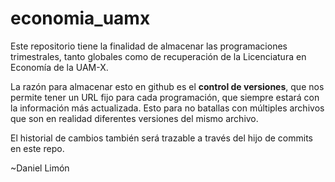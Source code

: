 # economia_uamx

Este repositorio tiene la finalidad de almacenar las programaciones trimestrales, tanto globales como de recuperación de la Licenciatura en Economía de la UAM-X. 

La razón para almacenar esto en github es el __control de versiones__, que nos permite tener un URL fijo para cada programación, que siempre estará con la información más actualizada. Esto  para no batallas con múltiples archivos que  son en realidad diferentes versiones del mismo archivo.

El historial de cambios también será  trazable a través del hijo de commits en este repo.

~Daniel Limón
